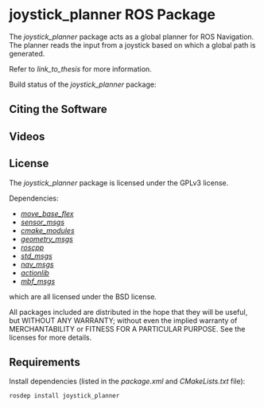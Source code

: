 joystick_planner ROS Package
=============================

The *joystick_planner* package acts as a global planner for ROS Navigation. The planner reads the input from a joystick based on which a global path is generated.

Refer to *link_to_thesis* for more information.

Build status of the *joystick_planner* package:



## Citing the Software

## Videos

## License

The *joystick_planner* package is licensed under the GPLv3 license.

Dependencies:
* <a href="http://wiki.ros.org/move_base_flex">*move_base_flex*</a>
* <a href="http://wiki.ros.org/sensor_msgs">*sensor_msgs*</a>
* <a href="http://wiki.ros.org/cmake_modules">*cmake_modules*</a>
* <a href="http://wiki.ros.org/geometry_msgs">*geometry_msgs*</a>
* <a href="http://wiki.ros.org/roscpp">*roscpp*</a>
* <a href="http://wiki.ros.org/std_msgs">*std_msgs*</a>
* <a href="http://wiki.ros.org/nav_msgs">*nav_msgs*</a>
* <a href="http://wiki.ros.org/actionlib">*actionlib*</a>
* <a href="http://wiki.ros.org/mbf_msgs">*mbf_msgs*</a>

which are all licensed under the BSD license.

All packages included are distributed in the hope that they will be useful, but WITHOUT ANY WARRANTY; without even the implied warranty of MERCHANTABILITY or FITNESS FOR A PARTICULAR PURPOSE. See the licenses for more details.

## Requirements

Install dependencies (listed in the *package.xml* and *CMakeLists.txt* file):

    rosdep install joystick_planner
